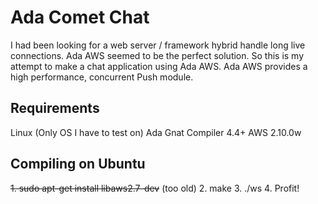 Ada Comet Chat
==============

I had been looking for a web server / framework hybrid handle long live 
connections. Ada AWS seemed to be the perfect solution. So this is my attempt
to make a chat application using Ada AWS. Ada AWS provides a high performance, 
concurrent Push module.

Requirements
------------

Linux (Only OS I have to test on)
Ada Gnat Compiler 4.4+
AWS 2.10.0w

Compiling on Ubuntu
-------------------
<del>1.  sudo apt-get install libaws2.7-dev</del> (too old)
2.  make
3.  ./ws
4.  Profit!
